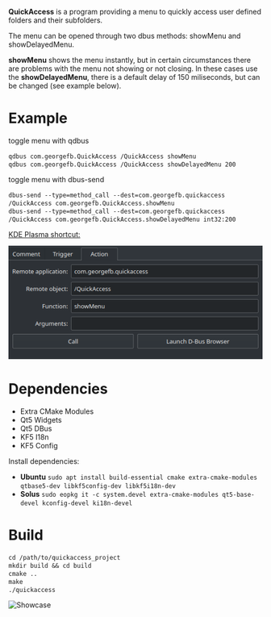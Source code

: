 **QuickAccess** is a program providing a menu to quickly access user defined folders and their subfolders.

The menu can be opened through two dbus methods: showMenu and showDelayedMenu.

**showMenu** shows the menu instantly, but in certain circumstances there are problems with the menu not showing or not closing. In these cases use the **showDelayedMenu**, there is a default delay of 150 miliseconds, but can be changed (see example below).

# Example

toggle menu with qdbus

```
qdbus com.georgefb.QuickAccess /QuickAccess showMenu
qdbus com.georgefb.QuickAccess /QuickAccess showDelayedMenu 200
```

toggle menu with dbus-send

```
dbus-send --type=method_call --dest=com.georgefb.quickaccess /QuickAccess com.georgefb.QuickAccess.showMenu
dbus-send --type=method_call --dest=com.georgefb.quickaccess /QuickAccess com.georgefb.QuickAccess.showDelayedMenu int32:200
```
[KDE Plasma shortcut:](https://docs.kde.org/trunk5/en/kde-workspace/kcontrol/khotkeys/shortcuts.html)

![Set shortcut](images/quickaccess-plasma-shortcut.png)

# Dependencies
- Extra CMake Modules
- Qt5 Widgets
- Qt5 DBus
- KF5 I18n
- KF5 Config

Install dependencies:

- **Ubuntu** `sudo apt install build-essential cmake extra-cmake-modules qtbase5-dev libkf5config-dev libkf5i18n-dev`
- **Solus** `sudo eopkg it -c system.devel extra-cmake-modules qt5-base-devel kconfig-devel ki18n-devel`

# Build

```
cd /path/to/quickaccess_project
mkdir build && cd build
cmake ..
make
./quickaccess
```

![Showcase](images/quickaccess-showcase.gif)

